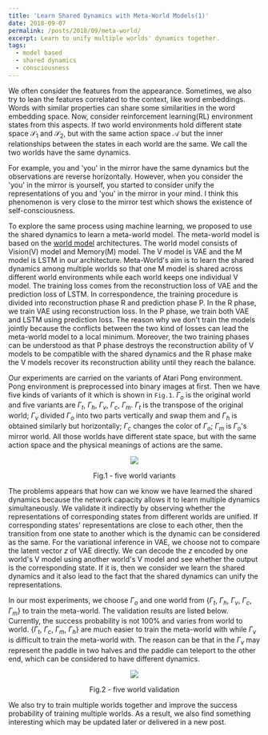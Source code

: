 ```yaml
---
title: 'Learn Shared Dynamics with Meta-World Models(1)'
date: 2018-09-07
permalink: /posts/2018/09/meta-world/
excerpt: Learn to unify multiple worlds' dynamics together.
tags:
  - model based
  - shared dynamics
  - consciousness
---
```


We often consider the features from the appearance. Sometimes, we also try to lean the features correlated to the context, like word embeddings.
 Words with similar properties can share some similarities in the word embedding space. Now, consider reinforcement learning(RL) environment states
 from this aspects. If two world environments hold different state space $\mathcal{S}_1$ and $\mathcal{S}_2$, but with the same action space $\mathcal{A}$ but
 the inner relationships between the states in each world are the same. We call the two worlds have the same dynamics.

 For example, you and 'you' in the mirror have the same dynamics but the observations are reverse horizontally.
  However, when you consider the 'you' in the mirror is yourself, you started to consider unify the representations of you and 'you' in the mirror in your mind.
  I think this phenomenon is very close to the mirror test which shows the existence of self-consciousness.

To explore the same process using machine learning, we proposed to use the shared dynamics to learn a meta-world model.
The meta-world model is based on the [world model](https://arxiv.org/pdf/1803.10122.pdf) architectures.
The world model consists of Vision(V) model and Memory(M) model. The V model is VAE and the M model is LSTM in our architecture.
Meta-World's aim is to learn the shared dynamics among multiple worlds so that one M model is shared across different world environments while each world keeps one individual V model.
 The training loss comes from the reconstruction loss of VAE and the prediction loss of LSTM.
In correspondence, the training procedure is divided into reconstruction phase R and prediction phase P.
In the R phase, we train VAE using reconstruction loss. In the P phase, we train both VAE and LSTM using prediction loss.
The reason why we don't train the models jointly because the conflicts between the two kind of losses can lead the meta-world model to a local minimum.
Moreover, the two training phases can be understood as that P phase destroys the reconstruction ability of V models to be compatible with the shared dynamics and the R phase make the V models recover
its reconstruction ability until they reach the balance.

Our experiments are carried on the variants of Atari Pong environment. Pong environment is preprocessed into binary images at first.
Then we have five kinds of variants of it which is shown in `Fig.1`. $\Gamma_o$ is the original world and five variants are $\Gamma_t$, $\Gamma_h$, $\Gamma_v$, $\Gamma_c$, $\Gamma_m$.
$\Gamma_t$ is the transpose of the original world; $\Gamma_v$ divided $\Gamma_o$ into two parts vertically and swap them and $\Gamma_h$ is obtained similarly but horizontally; $\Gamma_c$ changes the color of $\Gamma_o$;
$\Gamma_m$ is $\Gamma_o$'s mirror world. All those worlds have different state space, but with the same action space and the physical meanings of actions are the same.
<p align="center">
  <img src="{{ base_path }}/images/all_variants.png"/>
  <figcaption align="center">Fig.1 - five world variants</figcaption>
</p>

The problems appears that how can we know we have learned the shared dynamics because the network capacity allows it to learn multiple dynamics simultaneously.
We validate it indirectly by observing whether the representations of corresponding states from different worlds are unified. If corresponding states' representations are close to each other, then the transition from one state to another which is the dynamic can be considered as the same.
For the variational inference in VAE, we choose not to compare the latent vector $z$ of VAE directly. We can decode the $z$ encoded by one world's V model using another world's V model and see whether the output is the corresponding state.
If it is, then we consider we learn the shared dynamics and it also lead to the fact that the shared dynamics can unify the representations.

In our most experiments, we choose $\Gamma_o$ and one world from {$\Gamma_t$, $\Gamma_h$, $\Gamma_v$, $\Gamma_c$, $\Gamma_m$} to train the meta-world. The validation results are listed below.
Currently, the success probability is not 100% and varies from world to world. {$\Gamma_t$, $\Gamma_c$, $\Gamma_m$, $\Gamma_h$} are much easier to train the meta-world with while $\Gamma_v$ is difficult to train the meta-world with.
The reason can be that in the $\Gamma_v$ may represent the paddle in two halves and the paddle can teleport to the other end, which can be considered to have different dynamics.
<p align="center">
  <img src="{{ base_path }}/images/all_worlds.png"/>
  <figcaption align="center">Fig.2 - five world validation</figcaption>
</p>

We also try to train multiple worlds together and improve the success probability of training multiple worlds. As a result, we also find something interesting which may be updated later or delivered in a new post.